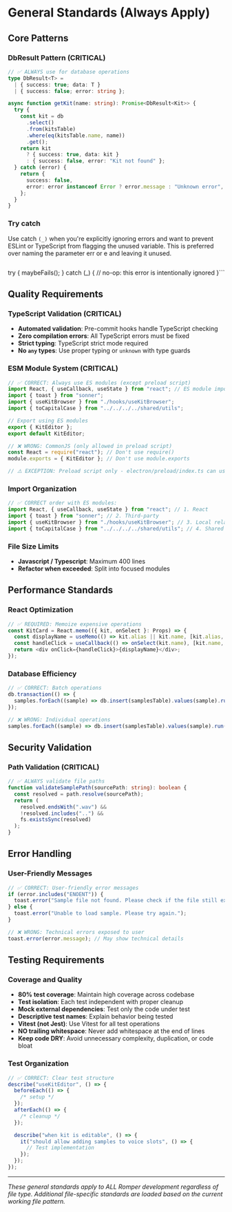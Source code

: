 # General Standards (Always Apply)

## Core Patterns

### DbResult Pattern (CRITICAL)

```typescript
// ✅ ALWAYS use for database operations
type DbResult<T> =
  | { success: true; data: T }
  | { success: false; error: string };

async function getKit(name: string): Promise<DbResult<Kit>> {
  try {
    const kit = db
      .select()
      .from(kitsTable)
      .where(eq(kitsTable.name, name))
      .get();
    return kit
      ? { success: true, data: kit }
      : { success: false, error: "Kit not found" };
  } catch (error) {
    return {
      success: false,
      error: error instanceof Error ? error.message : "Unknown error",
    };
  }
}
```

### Try catch

Use catch `(_)` when you're explicitly ignoring errors and want to prevent ESLint or TypeScript from flagging the unused variable. This is preferred over naming the parameter err or e and leaving it unused.

```typescript

```

try {
maybeFails();
} catch (\_) {
// no-op: this error is intentionally ignored
}```

## Quality Requirements

### TypeScript Validation (CRITICAL)

- **Automated validation**: Pre-commit hooks handle TypeScript checking
- **Zero compilation errors**: All TypeScript errors must be fixed
- **Strict typing**: TypeScript strict mode required
- **No `any` types**: Use proper typing or `unknown` with type guards

### ESM Module System (CRITICAL)

```typescript
// ✅ CORRECT: Always use ES modules (except preload script)
import React, { useCallback, useState } from "react"; // ES module imports
import { toast } from "sonner";
import { useKitBrowser } from "./hooks/useKitBrowser";
import { toCapitalCase } from "../../../../shared/utils";

// Export using ES modules
export { KitEditor };
export default KitEditor;

// ❌ WRONG: CommonJS (only allowed in preload script)
const React = require("react"); // Don't use require()
module.exports = { KitEditor }; // Don't use module.exports

// ⚠️ EXCEPTION: Preload script only - electron/preload/index.ts can use CommonJS
```

### Import Organization

```typescript
// ✅ CORRECT order with ES modules:
import React, { useCallback, useState } from "react"; // 1. React
import { toast } from "sonner"; // 2. Third-party
import { useKitBrowser } from "./hooks/useKitBrowser"; // 3. Local relative
import { toCapitalCase } from "../../../../shared/utils"; // 4. Shared absolute
```

### File Size Limits

- **Javascript / Typescript**: Maximum 400 lines
- **Refactor when exceeded**: Split into focused modules

## Performance Standards

### React Optimization

```typescript
// ✅ REQUIRED: Memoize expensive operations
const KitCard = React.memo(({ kit, onSelect }: Props) => {
  const displayName = useMemo(() => kit.alias || kit.name, [kit.alias, kit.name]);
  const handleClick = useCallback(() => onSelect(kit.name), [kit.name, onSelect]);
  return <div onClick={handleClick}>{displayName}</div>;
});
```

### Database Efficiency

```typescript
// ✅ CORRECT: Batch operations
db.transaction(() => {
  samples.forEach((sample) => db.insert(samplesTable).values(sample).run());
});

// ❌ WRONG: Individual operations
samples.forEach((sample) => db.insert(samplesTable).values(sample).run());
```

## Security Validation

### Path Validation (CRITICAL)

```typescript
// ✅ ALWAYS validate file paths
function validateSamplePath(sourcePath: string): boolean {
  const resolved = path.resolve(sourcePath);
  return (
    resolved.endsWith(".wav") &&
    !resolved.includes("..") &&
    fs.existsSync(resolved)
  );
}
```

## Error Handling

### User-Friendly Messages

```typescript
// ✅ CORRECT: User-friendly error messages
if (error.includes("ENOENT")) {
  toast.error("Sample file not found. Please check if the file still exists.");
} else {
  toast.error("Unable to load sample. Please try again.");
}

// ❌ WRONG: Technical errors exposed to user
toast.error(error.message); // May show technical details
```

## Testing Requirements

### Coverage and Quality

- **80% test coverage**: Maintain high coverage across codebase
- **Test isolation**: Each test independent with proper cleanup
- **Mock external dependencies**: Test only the code under test
- **Descriptive test names**: Explain behavior being tested
- **Vitest (not Jest)**: Use Vitest for all test operations
- **NO trailing whitespace**: Never add whitespace at the end of lines
- **Keep code DRY**: Avoid unnecessary complexity, duplication, or code bloat

### Test Organization

```typescript
// ✅ CORRECT: Clear test structure
describe("useKitEditor", () => {
  beforeEach(() => {
    /* setup */
  });
  afterEach(() => {
    /* cleanup */
  });

  describe("when kit is editable", () => {
    it("should allow adding samples to voice slots", () => {
      // Test implementation
    });
  });
});
```

---

_These general standards apply to ALL Romper development regardless of file type. Additional file-specific standards are loaded based on the current working file pattern._
